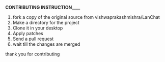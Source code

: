 ______CONTRIBUTING INSTRUCTION__________

1. fork a copy of the original source from vishwaprakashmishra/LanChat 
2. Make a directory for the project 
3. Clone it in your desktop 
4. Apply patches
5. Send a pull request 
6. wait till the changes are merged

  thank you for contributing 

